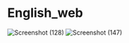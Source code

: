 ﻿# English_web

![Screenshot (128)](https://github.com/NgocAn24/English_web/assets/147326923/6302cc81-3a20-430f-90e7-0c6d22dc6886)
![Screenshot (147)](https://github.com/NgocAn24/English_web/assets/147326923/af4fe3bc-31cd-427a-bc29-7369b9ceb712)
